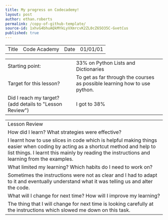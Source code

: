 ```yaml
---
title: My progress on Codecademy!
layout: post
author: ethan.roberts
permalink: /copy-of-github-template/
source-id: 1xhvG4bhuAQkMYkLyVXmrcvK2ZL0cZ65O35C-GvetCus
published: true
---
```

<table>
  <tr>
    <td>Title</td>
    <td>Code Academy </td>
    <td>Date</td>
    <td>01/01/01</td>
  </tr>
</table>


<table>
  <tr>
    <td>Starting point:</td>
    <td>33% on Python Lists and Dictionaries</td>
  </tr>
  <tr>
    <td>Target for this lesson?
</td>
    <td>To get as far through the courses as possible learning how to use python.</td>
  </tr>
  <tr>
    <td>Did I reach my target? 
(add details to "Lesson Review")</td>
    <td>I got to 38%</td>
  </tr>
</table>


<table>
  <tr>
    <td>Lesson Review</td>
  </tr>
  <tr>
    <td>How did I learn? What strategies were effective? </td>
  </tr>
  <tr>
    <td>I learnt how to use slices in code which is helpful making things easier when coding by acting as a shortcut method and help to list things. I learnt this mainly by reading the instructions and learning from the examples.</td>
  </tr>
  <tr>
    <td>What limited my learning? Which habits do I need to work on? </td>
  </tr>
  <tr>
    <td>Sometimes the instructions were not as clear and I had to adapt to it and eventually understand what it was telling us and alter the code.</td>
  </tr>
  <tr>
    <td>What will I change for next time? How will I improve my learning?</td>
  </tr>
  <tr>
    <td>The thing that I will change for next time is looking carefully at the instructions which slowed me down on this task.</td>
  </tr>
</table>


